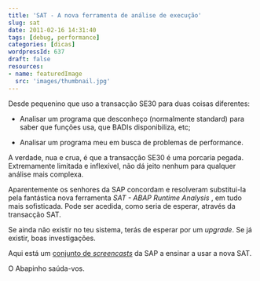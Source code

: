 ```yaml
---
title: 'SAT - A nova ferramenta de análise de execução'
slug: sat
date: 2011-02-16 14:31:40
tags: [debug, performance]
categories: [dicas]
wordpressId: 637
draft: false
resources:
- name: featuredImage
  src: 'images/thumbnail.jpg'
---
```

Desde pequenino que uso a transacção SE30 para duas coisas diferentes:

  * Analisar um programa que desconheço (normalmente standard) para saber que funções usa, que BADIs disponibiliza, etc;

  * Analisar um programa meu em busca de problemas de performance.

A verdade, nua e crua, é que a transacção SE30 é uma porcaria pegada. Extremamente limitada e inflexível, não dá jeito nenhum para qualquer análise mais complexa.

Aparentemente os senhores da SAP concordam e resolveram substitui-la pela fantástica nova ferramenta _SAT - ABAP Runtime Analysis_ , em tudo mais sofisticada. Pode ser acedida, como seria de esperar, através da transacção SAT.

Se ainda não existir no teu sistema, terás de esperar por um _upgrade_. Se já existir, boas investigações.

Aqui está um [conjunto de _screencasts_][1] da SAP a ensinar a usar a nova SAT.

O Abapinho saúda-vos.

   [1]: https://www.sdn.sap.com/irj/scn/elearn?rid=/library/uuid/d0c750c1-7d04-2e10-8492-a11b9219371d&overridelayout=true
